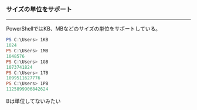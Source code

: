 ### サイズの単位をサポート

---

PowerShellではKB、MBなどのサイズの単位をサポートしている。

```powershell
PS C:\Users> 1KB
1024
PS C:\Users> 1MB
1048576
PS C:\Users> 1GB
1073741824
PS C:\Users> 1TB
1099511627776
PS C:\Users> 1PB
1125899906842624
```

Bは単位してないみたい
